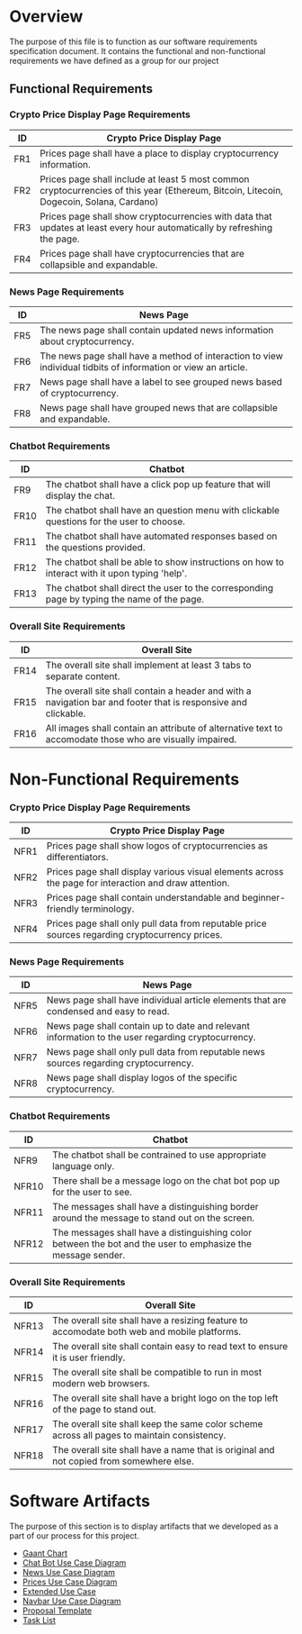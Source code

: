 # Overview
The purpose of this file is to function as our software requirements specification document. It contains the functional and non-functional requirements we have defined as a group for our project

 ## Functional Requirements
  
  ### Crypto Price Display Page Requirements
  | ID | Crypto Price Display Page | 
  | ---| --- | 
  | FR1 | Prices page shall have a place to display cryptocurrency information. | 
  | FR2 | Prices page shall include at least 5 most common cryptocurrencies of this year (Ethereum, Bitcoin, Litecoin, Dogecoin, Solana, Cardano) | 
  | FR3 | Prices page shall show cryptocurrencies with data that updates at least every hour automatically by refreshing the page. | 
  | FR4 | Prices page shall have cryptocurrencies that are collapsible and expandable.  | 


  ### News Page Requirements
  | ID | News Page | 
  | ---| --- | 
  | FR5 | The news page shall contain updated news information about cryptocurrency. | 
  | FR6 | The news page shall have a method of interaction to view individual tidbits of information or view an article. | 
  | FR7 | News page shall have a label to see grouped news based of cryptocurrency.  | 
  | FR8 | News page shall have grouped news that are collapsible and expandable.  | 

  
  ### Chatbot Requirements
  | ID | Chatbot | 
  | ---| --- | 
  | FR9 | The chatbot shall have a click pop up feature that will display the chat. | 
  | FR10 | The chatbot shall have an question menu with clickable questions for the user to choose. | 
  | FR11 | The chatbot shall have automated responses based on the questions provided.  | 
  | FR12 | The chatbot shall be able to show instructions on how to interact with it upon typing 'help'.  | 
  | FR13 | The chatbot shall direct the user to the corresponding page by typing the name of the page.  | 


  ### Overall Site Requirements
  | ID | Overall Site | 
  | ---| --- | 
  | FR14 | The overall site shall implement at least 3 tabs to separate content. | 
  | FR15 | The overall site shall contain a header and with a navigation bar and footer that is responsive and clickable. | 
  | FR16 | All images shall contain an attribute of alternative text to accomodate those who are visually impaired.  | 

# Non-Functional Requirements


  ### Crypto Price Display Page Requirements
  | ID | Crypto Price Display Page | 
  | ---| --- | 
  | NFR1 | Prices page shall show logos of cryptocurrencies as differentiators. | 
  | NFR2 | Prices page shall display various visual elements across the page for interaction and draw attention. | 
  | NFR3 | Prices page shall contain understandable and beginner-friendly terminology. | 
  | NFR4 | Prices page shall only pull data from reputable price sources regarding cryptocurrency prices.  | 


  ### News Page Requirements
  | ID | News Page | 
  | ---| --- | 
  | NFR5 | News page shall have individual article elements that are condensed and easy to read. | 
  | NFR6 | News page shall contain up to date and relevant information to the user regarding cryptocurrency. | 
  | NFR7 | News page shall only pull data from reputable news sources regarding cryptocurrency.  | 
  | NFR8 | News page shall display logos of the specific cryptocurrency.  | 

  
  ### Chatbot Requirements
  | ID | Chatbot | 
  | ---| --- | 
  | NFR9 | The chatbot shall be contrained to use appropriate language only. | 
  | NFR10 | There shall be a message logo on the chat bot pop up for the user to see. | 
  | NFR11| The messages shall have a distinguishing border around the message to stand out on the screen.  | 
  | NFR12| The messages shall have a distinguishing color between the bot and the user to emphasize the message sender.  | 


  ### Overall Site Requirements
  | ID | Overall Site | 
  | ---| --- | 
  | NFR13 | The overall site shall have a resizing feature to accomodate both web and mobile platforms. | 
  | NFR14 | The overall site shall contain easy to read text to ensure it is user friendly. | 
  | NFR15 | The overall site shall be compatible to run in most modern web browsers.  |
  | NFR16 | The overall site shall have a bright logo on the top left of the page to stand out.  |
  | NFR17 | The overall site shall keep the same color scheme across all pages to maintain consistency.  |
  | NFR18 | The overall site shall have a name that is original and not copied from somewhere else.  |
  
  # Software Artifacts
  The purpose of this section is to display artifacts that we developed as a part of our process for this project.
  
  * [Gaant Chart](https://github.com/caperdue/GVSU-CIS350-TheDOMinators/blob/master/docs/Gantt%20chart.pdf)
  * [Chat Bot Use Case Diagram](https://github.com/caperdue/GVSU-CIS350-TheDOMinators/blob/master/artifacts/use_case_diagrams/ChatBotUseCaseDiagram.PNG)
  * [News Use Case Diagram](https://github.com/caperdue/GVSU-CIS350-TheDOMinators/blob/master/artifacts/use_case_diagrams/News%20Use%20Case.png)
  * [Prices Use Case Diagram](https://github.com/caperdue/GVSU-CIS350-TheDOMinators/blob/master/artifacts/use_case_diagrams/displayPageUseCaseDiagram.PNG)
  * [Extended Use Case](https://github.com/caperdue/GVSU-CIS350-TheDOMinators/blob/master/artifacts/use_case_diagrams/extended-use-case.md)
  * [Navbar Use Case Diagram](https://github.com/caperdue/GVSU-CIS350-TheDOMinators/blob/master/artifacts/use_case_diagrams/navBarUseCase.png)
  * [Proposal Template](https://github.com/caperdue/GVSU-CIS350-TheDOMinators/blob/master/docs/proposal-template.md)
  * [Task List](https://github.com/caperdue/GVSU-CIS350-TheDOMinators/blob/master/docs/tasks-list.md)
 
  
